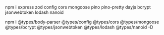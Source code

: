npm i express zod config cors mongoose pino pino-pretty dayjs bcrypt jsonwebtoken lodash nanoid


npm i @types/body-parser @types/config @types/cors @types/mongoose @types/bcrypt @types/jsonwebtoken @types/lodash @types/nanoid -D
